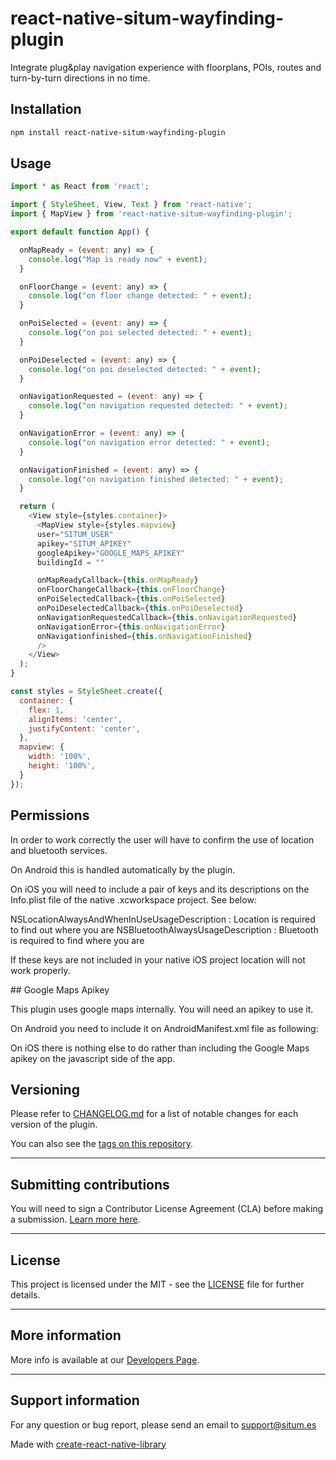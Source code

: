 # react-native-situm-wayfinding-plugin
Integrate plug&play navigation experience with floorplans, POIs, routes and turn-by-turn directions in no time.

## Installation

```sh
npm install react-native-situm-wayfinding-plugin
```

## Usage

```js
import * as React from 'react';

import { StyleSheet, View, Text } from 'react-native';
import { MapView } from 'react-native-situm-wayfinding-plugin';

export default function App() {

  onMapReady = (event: any) => {
    console.log("Map is ready now" + event);
  }

  onFloorChange = (event: any) => {
    console.log("on floor change detected: " + event);
  }

  onPoiSelected = (event: any) => {
    console.log("on poi selected detected: " + event);
  }

  onPoiDeselected = (event: any) => {
    console.log("on poi deselected detected: " + event);
  }

  onNavigationRequested = (event: any) => {
    console.log("on navigation requested detected: " + event);
  }

  onNavigationError = (event: any) => {
    console.log("on navigation error detected: " + event);
  }

  onNavigationFinished = (event: any) => {
    console.log("on navigation finished detected: " + event);
  }

  return (
    <View style={styles.container}>
      <MapView style={styles.mapview} 
      user="SITUM_USER" 
      apikey="SITUM_APIKEY" 
      googleApikey="GOOGLE_MAPS_APIKEY"
      buildingId = ""

      onMapReadyCallback={this.onMapReady}
      onFloorChangeCallback={this.onFloorChange}
      onPoiSelectedCallback={this.onPoiSelected}
      onPoiDeselectedCallback={this.onPoiDeselected}
      onNavigationRequestedCallback={this.onNavigationRequested}
      onNavigationError={this.onNavigationError}
      onNavigationfinished={this.onNavigationFinished}
      />
    </View>
  );
}

const styles = StyleSheet.create({
  container: {
    flex: 1,
    alignItems: 'center',
    justifyContent: 'center',
  },
  mapview: {
    width: '100%',
    height: '100%',
  }
});

```

## Permissions

In order to work correctly the user will have to confirm the use of location and bluetooth services.

On Android this is handled automatically by the plugin.

On iOS you will need to include a pair of keys and its descriptions on the Info.plist file of the native .xcworkspace project. See below:

NSLocationAlwaysAndWhenInUseUsageDescription : Location is required to find out where you are
NSBluetoothAlwaysUsageDescription            : Bluetooth is required to find where you are

If these keys are not included in your native iOS project location will not work properly.

## Google Maps Apikey

This plugin uses google maps internally. You will need an apikey to use it.

On Android you need to include it on AndroidManifest.xml file as following:

<meta-data
        android:name="com.google.android.geo.API_KEY"
        android:value="GOOGLE_MAPS_APIKEY" />

On iOS there is nothing else to do rather than including the Google Maps apikey on the javascript side of the app.

## Versioning

Please refer to [CHANGELOG.md](./CHANGELOG.md) for a list of notable changes for each version of the plugin.

You can also see the [tags on this repository](https://github.com/situmtech/situm-android-getting-started/tags).

---

## Submitting contributions

You will need to sign a Contributor License Agreement (CLA) before making a submission. [Learn more here](https://situm.com/contributions/). 

---
## License
This project is licensed under the MIT - see the [LICENSE](./LICENSE) file for further details.

---

## More information

More info is available at our [Developers Page](https://situm.com/docs/01-introduction/).

---

## Support information

For any question or bug report, please send an email to [support@situm.es](mailto:support@situm.es)

Made with [create-react-native-library](https://github.com/callstack/react-native-builder-bob)
